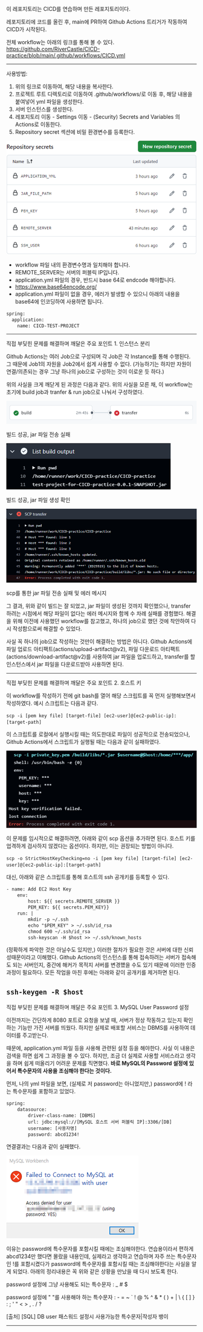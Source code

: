 이 레포지토리는 CICD를 연습하며 만든 레포지토리이다. 

레포지토리에 코드를 올린 후, main에 PR하여 Github Actions 트리거가 작동하여 CICD가 시작된다.

전체 workflow는 아래의 링크를 통해 볼 수 있다.
https://github.com/RiverCastle/CICD-practice/blob/main/.github/workflows/CICD.yml

---

사용방법:
1. 위의 링크로 이동하여, 해당 내용을 복사한다.
2. 프로젝트 루트 디렉토리로 이동하여 .github/workflows/로 이동 후, 해당 내용을 붙여넣어 yml 파일을 생성한다.
3. 서버 인스턴스를 생성한다.
4. 레포지토리 이동 - Settings 이동 - (Security) Secrets and Variables 의 Actions로 이동한다.
5. Repository secret 섹션에 비밀 환경변수를 등록한다. 

![img.png](images-for-readme/환경변수등록.png)

* workflow 파일 내의 환경변수명과 일치해야 합니다.
* REMOTE_SERVER는 서버의 퍼블릭 IP입니다.
* application.yml 파일의 경우, 반드시 base 64로 endcode 해야합니다.
* https://www.base64encode.org/
* application.yml 파일이 없을 경우, 에러가 발생할 수 있으니 아래의 내용을 base64에 인코딩하여 사용하면 됩니다.

````
spring:
  application:
    name: CICD-TEST-PROJECT
````

---

직접 부딪힌 문제를 해결하며 깨달은 주요 포인트 1. 인스턴스 분리


Github Actions는 여러 Job으로 구성되며 각 Job은 각 Instance를 통해 수행된다. 그 때문에 Job1의 자원을 Job2에서 쉽게 사용할 수 없다. (가능하기는 하지만 자원이 연결/의존되는 경우 그냥 하나의 job으로 구성하는 것이 이로운 듯 하다.)

위의 사실을 크게 깨닫게 된 과정은 다음과 같다. 위의 사실을 모른 채, 이 workflow는 초기에 build job과 tranfer & run job으로 나눠서 구성하였다. 

![img.png](images-for-readme/build성공transfer실패.png)

빌드 성공, jar 파일 전송 실패 

![img.png](images-for-readme/jar파일생성확인.png)

빌드 성공, jar 파일 생성 확인

![img.png](images-for-readme/transfer에러메시지.png)

scp를 통한 jar 파일 전송 실패 및 에러 메시지

그 결과, 위와 같이 빌드는 잘 되었고, jar 파일이 생성된 것까지 확인했으나, transfer 하려는 시점에서 해당 파일이 없다는 에러 메시지와 함께 수 차례 실패를 경험했다. 해결을 위해 이전에 사용했던 workflow를 참고했고, 하나의 job으로 했던 것에 착안하여 다시 작성함으로써 해결할 수 있었다. 

사실 꼭 하나의 job으로 작성하는 것만이 해결하는 방법은 아니다. Github Actions에 파일 업로드 아티팩트(actions/upload-artifact@v2), 파일 다운로드 아티팩트(actions/download-artifact@v2)를 사용하여 jar 파일을 업로드하고, transfer를 할 인스턴스에서 jar 파일을 다운로드받아 사용하면 된다. 

---

직접 부딪힌 문제를 해결하며 깨달은 주요 포인트 2. 호스트 키

이 workflow를 작성하기 전에 git bash를 열어 해당 스크립트를 꼭 먼저 실행해보면서 작성하였다. 예시 스크립트는 다음과 같다.

``
    scp -i [pem key file] [target-file] [ec2-user]@[ec2-public-ip]:[target-path]
``

이 스크립트를 로컬에서 실행시킬 때는 의도한대로 파일이 성공적으로 전송되었으나, Github Actions에서 스크립트가 실행될 때는 다음과 같이 실패하였다.

![img.png](images-for-readme/호스트키확인실패.png)

이 문제를 임시적으로 해결하려면, 아래와 같이 scp 옵션을 추가하면 된다. 호스트 키를 업격하게 검사하지 않겠다는 옵션이다. 하지만, 이는 권장되는 방법이 아니다.

``
scp -o StrictHostKeyChecking=no -i [pem key file] [target-file] [ec2-user]@[ec2-public-ip]:[target-path]
``

대신, 아래와 같은 스크립트를 통해 호스트의 ssh 공개키를 등록할 수 있다. 

````
- name: Add EC2 Host Key
    env:
        host: ${{ secrets.REMOTE_SERVER }}
        PEM_KEY: ${{ secrets.PEM_KEY}}
    run: |
        mkdir -p ~/.ssh
        echo "$PEM_KEY" > ~/.ssh/id_rsa
        chmod 600 ~/.ssh/id_rsa
        ssh-keyscan -H $host >> ~/.ssh/known_hosts    
````

(정확하게 파악한 것은 아닐수도 있지만,) 이러한 절차가 필요한 것은 서버에 대한 신뢰성때문이라고 이해했다. Github Actions의 인스턴스를 통해 접속하려는 서버가 접속해도 되는 서버인지, 중간에 해커가 목적지 서버를 변경헀을 수도 있기 때문에 이러한 인증과정이 필요하다. 
모든 작업을 마친 후에는 아래와 같이 공개키를 제거하면 된다.

`
ssh-keygen -R $host
`
---

직접 부딪힌 문제를 해결하며 깨달은 주요 포인트 3. MySQL User Password 설정

이전까지는 간단하게 8080 포트로 요청을 보낼 때, 서버가 정상 작동하고 있는지 확인하는 기능만 가진 서버를 띄웠다. 하지만 실제로 배포할 서비스는 DBMS를 사용하여 데이터를 주고받는다. 

때문에, application.yml 파일 등을 사용해 관련된 설정 등을 해야한다. 사실 이 내용은 검색을 하면 쉽게 그 과정을 볼 수 있다. 하지만, 조금 더 실제로 사용할 서비스라고 생각을 하며 쉽게 떠올리기 어려운 문제를 직면했다.
**바로 MySQL의 Password 설정에 있어서 특수문자의 사용을 조심해야 한다는 것이다.**

먼저, 나의 yml 파일을 보면, (실제로 저 password는 아니었지만,) password에 ! 라는 특수문자를 포함하고 있었다. 

````
spring:
    datasource:
        driver-class-name: [DBMS]
        url: jdbc:mysql://[MySQL 호스트 서버 퍼블릭 IP]:3306/[DB]
        username: [사용자명]
        password: abcd1234!

````


연결결과는 다음과 같이 실패했다. 

![img.png](images-for-readme/mysql연결실패.png)


이유는 password에 특수문자를 포함시킬 때에는 조심해야한다. 연습용이라서 편하게 abcd1234만 했다면 몰랐을 내용인데, 실제라고 생각하고 연습하며 자주 쓰는 특수문자인 !를 포함시켰다가 password에 특수문자를 포함시킬 때는 조심해야한다는 사실을 알게 되었다. 아래의 정리내용은 꼭 위와 같은 상황을 만났을 때 다시 보도록 한다.

password 설정에 그냥 사용해도 되는 특수문자 : _ # $

password 설정에 " "를 사용해야 하는 특수문자 : - = ~ ` ! @ % ^ & * ( ) + | \ { [ ] } : ; ' " < > , . / ?

[출처] [SQL] DB user 패스워드 설정시 사용가능한 특수문자|작성자 뱅이

---




